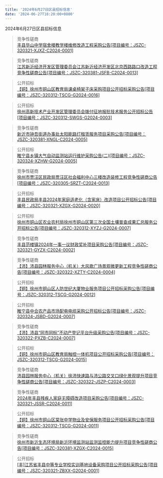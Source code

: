 ```yaml
---
title: '2024年6月27日区县招标信息'
date: '2024-06-27T18:20:00+0800'
---
```

2024年6月27日区县招标信息
<!--more-->
>竞争性磋商<br>
>[丰县华山中学宿舍楼教学楼维修改造工程采购公告[项目编号：JSZC-320321-XJXZ-C2024-0001]](http://czj.xz.gov.cn/Home/HomeDetails?type=0&articleid=06ebad6c-f95c-4741-a159-3db682c346a9)

>竞争性磋商<br>
>[ 江苏新沂经济开发区管理委员会江苏新沂经济开发区北京西路路口改造工程竞争性磋商公告[项目编号：JSZC-320381-JSFB-C2024-0013]](http://czj.xz.gov.cn/Home/HomeDetails?type=0&articleid=b06ad2e8-1449-4cf6-bc25-b1f7decec29d)

>公开招标<br>
>[【铜】徐州市铜山区教育局课桌椅架子床采购项目公开招标采购公告[项目编号：JSZC-320312-TSCG-G2024-0016]](http://czj.xz.gov.cn/Home/HomeDetails?type=0&articleid=829d34b0-186a-4454-8790-0f7209b2e5fb)

>公开招标<br>
>[徐州高新技术产业开发区管理委员会拨付征地报批技术服务公开招标公告[项目编号：JSZC-320312-SWGS-G2024-0003]](http://czj.xz.gov.cn/Home/HomeDetails?type=0&articleid=380bf985-1d85-4056-8ee2-42c7e2ecc13b)

>竞争性磋商<br>
>[新沂市钟吾街道办事处太阳能路灯租赁服务项目采购公告[项目编号：JSZC-320381-XNGL-C2024-0005]](http://czj.xz.gov.cn/Home/HomeDetails?type=0&articleid=47ea2d51-da2c-4cd3-8845-500c0f27117a)

>公开招标<br>
>[ 睢宁县乡镇大气自动监测站运行维护采购公告(二)[项目编号：JSZC-320324-XZHW-G2024-0005]](http://czj.xz.gov.cn/Home/HomeDetails?type=0&articleid=c64e67cb-c740-4d59-8195-b78f88ded27e)

>竞争性磋商<br>
>[徐州市贾汪区民政局贾汪区社会福利中心三楼改造装修工程竞争性磋商公告[项目编号：JSZC-320305-SRZT-C2024-0013]](http://czj.xz.gov.cn/Home/HomeDetails?type=0&articleid=533b7bed-0f10-440d-ac4e-26528c40ca6d)

>公开招标<br>
>[丰县民政局丰县2024年家庭适老化（含家床）改造项目公开招标公告[项目编号：JSZC-320321-XZGX-G2024-0020]](http://czj.xz.gov.cn/Home/HomeDetails?type=0&articleid=ce46d724-3e05-412a-a85c-c987017657e4)

>公开招标<br>
>[徐州市铜山区农业农村局徐州市铜山区第三次全国土壤普查成果汇总服务公开招标公告[项目编号：JSZC-320312-XYZJ-G2024-0007]](http://czj.xz.gov.cn/Home/HomeDetails?type=0&articleid=efd4b180-d9aa-49ed-9b78-732b2ced6824)

>竞争性磋商<br>
>[丰县范楼镇2024年一事一议财政奖补项目采购公告[项目编号：JSZC-320321-GYZX-C2024-0002]](http://czj.xz.gov.cn/Home/HomeDetails?type=0&articleid=8de45c12-12b1-408f-a3e1-f20bd49db8f0)

>竞争性磋商<br>
>[【沛】沛县园林服务中心（机关）大风歌广场景观微更新工程竞争性磋商公告[项目编号：JSZC-320322-XZTY-C2024-0004]](http://czj.xz.gov.cn/Home/HomeDetails?type=0&articleid=8e8aecf0-359e-43d3-9721-40926d7003e7)

>公开招标<br>
>[【铜】徐州市铜山区人防世纪大厦物业服务项目公开招标采购公告[项目编号：JSZC-320312-TSCG-G2024-0012]](http://czj.xz.gov.cn/Home/HomeDetails?type=0&articleid=664d151f-6abf-40aa-91cd-134303a2d648)

>公开招标<br>
>[睢宁县中合农产品市场配电电缆采购公开招标公告[项目编号：JSZC-320324-JSBD-G2024-0007]](http://czj.xz.gov.cn/Home/HomeDetails?type=0&articleid=ca4b46ec-3abd-4971-8a44-ede7c67a5699)

>竞争性磋商<br>
>[【沛】沛县“同市同标”不动产登记平台升级采购公告[项目编号：JSZC-320322-PXZB-C2024-0007]](http://czj.xz.gov.cn/Home/HomeDetails?type=0&articleid=bbe88f23-0081-4bd2-afba-cf3fe98bc95b)

>公开招标<br>
>[【铜】徐州市铜山区教育局触控一体机项目公开招标采购公告[项目编号：JSZC-320312-TSCG-G2024-0015]](http://czj.xz.gov.cn/Home/HomeDetails?type=0&articleid=1af0433a-06f9-4683-a4a6-67a256d1e5c9)

>竞争性磋商<br>
>[沛县园林服务中心（机关）徐沛快速路与沛公路交叉口绿化景观提升项目竞争性磋商公告[项目编号：JSZC-320322-JSZP-C2024-0003]](http://czj.xz.gov.cn/Home/HomeDetails?type=0&articleid=0e843a09-b528-482e-b7e0-688604b981f4)

>竞争性磋商<br>
>[2024年丰县残疾人家庭无障碍改造项目采购公告[项目编号：JSZC-320321-JSSR-C2024-0011]](http://czj.xz.gov.cn/Home/HomeDetails?type=0&articleid=35e2f17b-5d95-49fa-8531-ff9a25270121)

>公开招标<br>
>[【铜】徐州市铜山区棠张中学物业及安保服务项目公开招标采购公告[项目编号：JSZC-320312-TSCG-G2024-0011]](http://czj.xz.gov.cn/Home/HomeDetails?type=0&articleid=e1405339-9aee-44b5-be97-46a3eb336fa0)

>竞争性磋商<br>
>[徐州市新沂生态环境局新沂环境监测站监测监控能力提升项目竞争性磋商公告[项目编号：JSZC-320381-XZGX-C2024-0015]](http://czj.xz.gov.cn/Home/HomeDetails?type=0&articleid=1c95634c-f49e-487f-88b3-a900c1c03f61)

>公开招标<br>
>[[丰]江苏省丰县中等专业学校实训基地设备采购项目公开招标采购公告[项目编号：JSZC-320321-ZBXX-G2024-0001]](http://czj.xz.gov.cn/Home/HomeDetails?type=0&articleid=e2dc6353-23aa-44d7-a86f-5275b1279caa)

